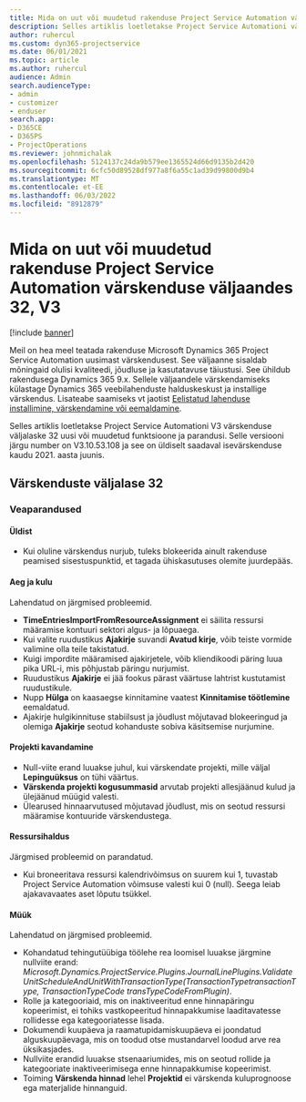```yaml
---
title: Mida on uut või muudetud rakenduse Project Service Automation värskenduse väljaandes 32, V3
description: Selles artiklis loetletakse Project Service Automationi värskenduse väljalaske 32, V3 saadaolevaid funktsioone ja parandusi.
author: ruhercul
ms.custom: dyn365-projectservice
ms.date: 06/01/2021
ms.topic: article
ms.author: ruhercul
audience: Admin
search.audienceType:
- admin
- customizer
- enduser
search.app:
- D365CE
- D365PS
- ProjectOperations
ms.reviewer: johnmichalak
ms.openlocfilehash: 5124137c24da9b579ee1365524d66d9135b2d420
ms.sourcegitcommit: 6cfc50d89528df977a8f6a55c1ad39d99800d9b4
ms.translationtype: MT
ms.contentlocale: et-EE
ms.lasthandoff: 06/03/2022
ms.locfileid: "8912879"
---
```

# <a name="whats-new-or-changed-in-project-service-automation-update-release-32-v3"></a>Mida on uut või muudetud rakenduse Project Service Automation värskenduse väljaandes 32, V3

[!include [banner](../includes/psa-now-project-operations.md)]

Meil on hea meel teatada rakenduse Microsoft Dynamics 365 Project Service Automation uusimast värskendusest. See väljaanne sisaldab mõningaid olulisi kvaliteedi, jõudluse ja kasutatavuse täiustusi. See ühildub rakendusega Dynamics 365 9.x. Sellele väljaandele värskendamiseks külastage Dynamics 365 veebilahenduste halduskeskust ja installige värskendus. Lisateabe saamiseks vt jaotist [Eelistatud lahenduse installimine, värskendamine või eemaldamine](/power-platform/admin/install-remove-preferred-solution).

Selles artiklis loetletakse Project Service Automationi V3 värskenduse väljalaske 32 uusi või muudetud funktsioone ja parandusi. Selle versiooni järgu number on V3.10.53.108 ja see on üldiselt saadaval isevärskenduse kaudu 2021. aasta juunis.

## <a name="update-release-32"></a>Värskenduste väljalase 32

### <a name="bug-fixes"></a>Veaparandused

#### <a name="general"></a>Üldist

- Kui oluline värskendus nurjub, tuleks blokeerida ainult rakenduse peamised sisestuspunktid, et tagada ühiskasutuses olemite juurdepääs.

#### <a name="time-and-expense"></a>Aeg ja kulu

Lahendatud on järgmised probleemid.

- **TimeEntriesImportFromResourceAssignment** ei säilita ressursi määramise kontuuri sektori algus- ja lõpuaega.
- Kui valite ruudustikus **Ajakirje** suvandi **Avatud kirje**, võib teiste vormide valimine olla teile takistatud.
- Kuigi impordite määramised ajakirjetele, võib kliendikoodi päring luua pika URL-i, mis põhjustab päringu nurjumist.
- Ruudustikus **Ajakirje** ei jää fookus pärast väärtuse lahtrist kustutamist ruudustikule.
- Nupp **Hülga** on kaasaegse kinnitamine vaatest **Kinnitamise töötlemine** eemaldatud.
- Ajakirje hulgikinnituse stabiilsust ja jõudlust mõjutavad blokeeringud ja olemiga **Ajakirje** seotud kohanduste sobiva käsitsemise nurjumine.

#### <a name="project-planning"></a>Projekti kavandamine

- Null-viite erand luuakse juhul, kui värskendate projekti, mille väljal **Lepinguüksus** on tühi väärtus.
- **Värskenda projekti kogusummasid** arvutab projekti allesjäänud kulud ja ülejäänud müügid valesti.
- Ülearused hinnaarvutused mõjutavad jõudlust, mis on seotud ressursi määramise kontuuride värskendustega.

#### <a name="resource-management"></a>Ressursihaldus

Järgmised probleemid on parandatud.

- Kui broneeritava ressursi kalendrivõimsus on suurem kui 1, tuvastab Project Service Automation võimsuse valesti kui 0 (null). Seega leiab ajakavavaates aset lõputu tsükkel.

#### <a name="sales"></a>Müük

Lahendatud on järgmised probleemid.

- Kohandatud tehingutüübiga töölehe rea loomisel luuakse järgmine nullviite erand: *Microsoft.Dynamics.ProjectService.Plugins.JournalLinePlugins.ValidateUnitScheduleAndUnitWithTransactionType(TransactionTypetransactionType, TransactionTypeCode transTypeCodeFromPlugin)*.
- Rolle ja kategooriaid, mis on inaktiveeritud enne hinnapäringu kopeerimist, ei tohiks vastkopeeritud hinnapakkumise laaditavatesse rollidesse ega kategooriatesse lisada.
- Dokumendi kuupäeva ja raamatupidamiskuupäeva ei joondatud alguskuupäevaga, mis on toodud otse mustandarvel loodud arve rea üksikasjades.
- Nullviite erandid luuakse stsenaariumides, mis on seotud rollide ja kategooriate inaktiveerimisega enne hinnapakkumise kopeerimist.
- Toiming **Värskenda hinnad** lehel **Projektid** ei värskenda kuluprognoose ega materjalide hinnanguid.
